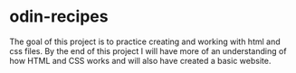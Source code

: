 # odin-recipes

The goal of this project is to practice creating and working with html and css files. By the end of this project I will have more of an understanding of how HTML and CSS works and will also have created a basic website.
